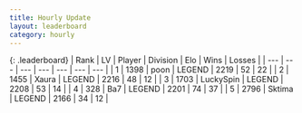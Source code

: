 ```yaml
---
title: Hourly Update
layout: leaderboard
category: hourly
---
```


{: .leaderboard}
| Rank | LV | Player | Division | Elo | Wins | Losses |
| --- | --- | --- | --- | --- | --- | --- |
| <span data-change="0">1</span> | 1398 | <span title="ID: 540690">poon</span> | LEGEND | <span data-change="0">2219</span> | <span data-change="0">52</span> | <span data-change="0">22</span> |
| <span data-change="0">2</span> | 1455 | <span title="ID: 200908">Xaura</span> | LEGEND | <span data-change="0">2216</span> | <span data-change="0">48</span> | <span data-change="0">12</span> |
| <span data-change="0">3</span> | 1703 | <span title="ID: 498412">LuckySpin</span> | LEGEND | <span data-change="0">2208</span> | <span data-change="0">53</span> | <span data-change="0">14</span> |
| <span data-change="0">4</span> | 328 | <span title="ID: 662312">Ba7</span> | LEGEND | <span data-change="0">2201</span> | <span data-change="0">74</span> | <span data-change="0">37</span> |
| <span data-change="0">5</span> | 2796 | <span title="ID: 353063">Sktima</span> | LEGEND | <span data-change="0">2166</span> | <span data-change="0">34</span> | <span data-change="0">12</span> |